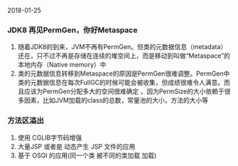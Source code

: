 2018-01-25

### JDK8 再见PermGen，你好Metaspace
1. 随着JDK8的到来，JVM不再有PermGen。但类的元数据信息（metadata）还在，只不过不再是存储在连续的堆空间上，而是移动到叫做“Metaspace”的本地内存（Native memory）中
2. 类的元数据信息转移到Metaspace的原因是PermGen很难调整。PermGen中类的元数据信息在每次FullGC的时候可能会被收集，但成绩很难令人满意。而且应该为PermGen分配多大的空间很难确定
，因为PermSize的大小依赖于很多因素，比如JVM加载的class的总数，常量池的大小，方法的大小等


### 方法区溢出
1. 使用 CGLIB字节码增强
2. 大量JSP 或者是 动态产生 JSP 文件的应用
3. 基于 OSGI 的应用(同一个类 被不同的类加载 加载)

